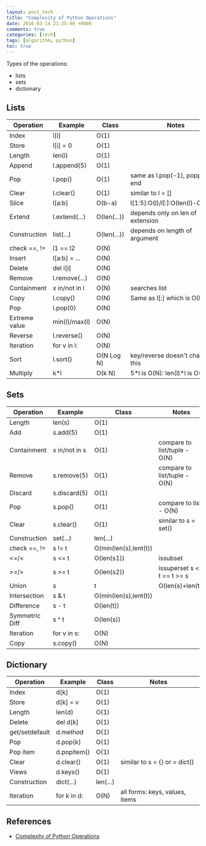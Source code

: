 ```yaml
---
layout: post_tech
title: "Complexity of Python Operations"
date: 2016-03-14 21:25:46 +0800
comments: true
categories: [tech]
tags: [algorithm, python]
toc: true
---
```


Types of the operations:

- lists
- sets
- dictionary

## Lists

| Operation     | Example      | Class         | Notes                             |
|---------------|--------------|---------------|-----------------------------------|
| Index         | l[i]         | O(1)	       |                                   |
| Store         | l[i] = 0     | O(1)	       |                                   |
| Length        | len(l)       | O(1)	       |                                   |
| Append        | l.append(5)  | O(1)	       |                                   |
| Pop	        | l.pop()      | O(1)	       | same as l.pop(-1), popping at end |
| Clear         | l.clear()    | O(1)	       | similar to l = []                 |
| Slice         | l[a:b]       | O(b-a)	       | l[1:5]:O(l)/l[:]:O(len(l)-0)=O(N) |
| Extend        | l.extend(...)| O(len(...))   | depends only on len of extension  |
| Construction  | list(...)    | O(len(...))   | depends on length of argument     |
| check ==, !=  | l1 == l2     | O(N)          |                                   |
| Insert        | l[a:b] = ... | O(N)	       |                                   |
| Delete        | del l[i]     | O(N)	       |                                   |
| Remove        | l.remove(...)| O(N)	       |                                   |
| Containment   | x in/not in l| O(N)	       | searches list                     |
| Copy          | l.copy()     | O(N)	       | Same as l[:] which is O(N)        |
| Pop	        | l.pop(0)     | O(N)	       |                                   |
| Extreme value | min(l)/max(l)| O(N)	       |                                   |
| Reverse       | l.reverse()  | O(N)	       |                                   |
| Iteration     | for v in l:  | O(N)          |                                   |
| Sort          | l.sort()     | O(N Log N)    | key/reverse doesn't change this   |
| Multiply      | k*l          | O(k N)        | 5*l is O(N): len(l)*l is O(N**2)  |


## Sets

| Operation     | Example      | Class         | Notes                         |
|---------------|--------------|---------------|-------------------------------|
| Length        | len(s)       | O(1)	       |                               |
| Add           | s.add(5)     | O(1)	       |                               |
| Containment   | x in/not in s| O(1)	       | compare to list/tuple - O(N)  |
| Remove        | s.remove(5)  | O(1)	       | compare to list/tuple - O(N)  |
| Discard       | s.discard(5) | O(1)	       |                               |
| Pop           | s.pop()      | O(1)	       | compare to list - O(N)        |
| Clear         | s.clear()    | O(1)	       | similar to s = set()          |
| Construction  | set(...)     | len(...)      |                               |
| check ==, !=  | s != t       | O(min(len(s),lent(t))|                        |
| <=/<          | s <= t       | O(len(s1))    | issubset                      |
| >=/>          | s >= t       | O(len(s2))    | issuperset s <= t == t >= s   |
| Union         | s | t        | O(len(s)+len(t))|                             |
| Intersection  | s & t        | O(min(len(s),lent(t))|                        |
| Difference    | s - t        | O(len(t))     |                               |
| Symmetric Diff| s ^ t        | O(len(s))     |                               |
| Iteration     | for v in s:  | O(N)          |                               |
| Copy          | s.copy()     | O(N)	       |                               |


## Dictionary

| Operation     | Example      | Class         | Notes                         |
|---------------|--------------|---------------|-------------------------------|
| Index         | d[k]         | O(1)	       |                               |
| Store         | d[k] = v     | O(1)	       |                               |
| Length        | len(d)       | O(1)	       |                               |
| Delete        | del d[k]     | O(1)	       |                               |
| get/setdefault| d.method     | O(1)	       |                               |
| Pop           | d.pop(k)     | O(1)	       |                               |
| Pop item      | d.popitem()  | O(1)	       |                               |
| Clear         | d.clear()    | O(1)	       | similar to s = {} or = dict() |
| Views         | d.keys()     | O(1)	       |                               |
| Construction  | dict(...)    | len(...)      |                               |
| Iteration     | for k in d:  | O(N)          | all forms: keys, values, items|


## References

- [Complexity of Python Operations](https://www.ics.uci.edu/~pattis/ICS-33/lectures/complexitypython.txt)
